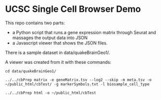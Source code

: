 UCSC Single Cell Browser Demo
=============================

This repo contains two parts:
* a Python script that runs a gene expression matrix through Seurat and
  massages the output data into JSON
* a Javascript viewer that shows the JSON files.

There is a sample dataset in data/quakeBrainGeo1/.

A viewer was created from it with these commands:

    cd data/quakeBrainGeo1/

    ../../cbPrep matrix -e geneMatrix.tsv --log2 --skip -m meta.tsv -o ~/public_html/cbTest/ -g markerSymbols.txt -l biosample_cell_type

    ../../cbPrep html -o ~/public_html/cbTest
